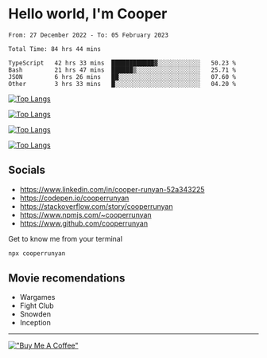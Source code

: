 # Hello world, I'm Cooper

<!--START_SECTION:waka-->

```text
From: 27 December 2022 - To: 05 February 2023

Total Time: 84 hrs 44 mins

TypeScript   42 hrs 33 mins  ████████████▓░░░░░░░░░░░░   50.23 %
Bash         21 hrs 47 mins  ██████▒░░░░░░░░░░░░░░░░░░   25.71 %
JSON         6 hrs 26 mins   ██░░░░░░░░░░░░░░░░░░░░░░░   07.60 %
Other        3 hrs 33 mins   █░░░░░░░░░░░░░░░░░░░░░░░░   04.20 %
```

<!--END_SECTION:waka-->

[![Top Langs](https://github-readme-stats-git-masterrstaa-rickstaa.vercel.app/api?username=cooperrunyan&show_icons=true&border_color=555555&count_private=true&theme=github_dark&#gh-dark-mode-only)](https://github.com/anuraghazra/github-readme-stats#gh-dark-mode-only)

[![Top Langs](https://github-readme-stats-git-masterrstaa-rickstaa.vercel.app/api?username=cooperrunyan&show_icons=true&count_private=true&border_color=555555&theme=github_default&#gh-light-mode-only)](https://github.com/anuraghazra/github-readme-stats#gh-light-mode-only)

[![Top Langs](https://github-readme-stats-git-masterrstaa-rickstaa.vercel.app/api/top-langs/?username=cooperrunyan&show_icons=true&count_private=true&layout=compact&border_color=555555&theme=github_dark&#gh-dark-mode-only)](https://github.com/anuraghazra/github-readme-stats#gh-dark-mode-only)

[![Top Langs](https://github-readme-stats-git-masterrstaa-rickstaa.vercel.app/api/top-langs/?username=cooperrunyan&show_icons=true&count_private=true&layout=compact&border_color=555555&theme=github_default&#gh-light-mode-only)](https://github.com/anuraghazra/github-readme-stats#gh-light-mode-only)

## Socials

- https://www.linkedin.com/in/cooper-runyan-52a343225
- https://codepen.io/cooperrunyan
- https://stackoverflow.com/story/cooperrunyan
- https://www.npmjs.com/~cooperrunyan
- https://www.github.com/cooperrunyan

Get to know me from your terminal
```bash
npx cooperrunyan
```


## Movie recomendations

- Wargames
- Fight Club
- Snowden
- Inception

---

[!["Buy Me A Coffee"](https://www.buymeacoffee.com/assets/img/custom_images/orange_img.png)](https://www.buymeacoffee.com/cooperrunyanE)
